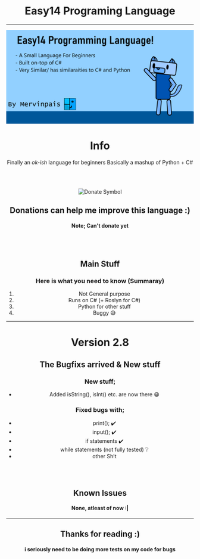 ﻿<head>
	<link rel="stylesheet" href="README_style.css">
</head>

<center>

<h1>Easy14 Programing Language</h1>

<hr>

<!--![Easy14 Repository Thumbnail](Images/repo%20github%20thumnail.png)-->
<img src="Images/repo%20github%20thumnail.png" alt="Easy14 Repository Thumbnail" width="800"></img>

<div class="modern info">
	<h1 class="modern_title">Info</h1>
	<p>
		Finally an <i>ok-ish</i> language for beginners
		Basically a mashup of Python + C#
	</p>
</div>

<br><br>

<div class="modern notice">
	<img width="75" src="https://www.svgrepo.com/show/86407/donate.svg" alt="Donate Symbol"></img>
	<h2>Donations can help me improve this language :)</h2>
<h4> Note; Can't donate yet </h4>
</div>

<br><br>

<div class="modern info2">

<h2>Main Stuff</h2>

<h3>Here is what you need to know (Summaray)</h3>

<ol>
	<li>Not General purpose</li>
	<li>Runs on C# (+ Roslyn for C#)</li>
	<li>Python for other stuff</li>
	<li>Buggy 😅</li>
</ol>

</div>

<hr>

<div class="modern info">

<h1> Version 2.8 </h1>

<h2> The Bugfixs arrived & New stuff </h2>

<h3>New stuff;</h3>

<ul>
    <li>Added isString(), isInt() etc. are now there 😀 </li>
</ul>

<h3>Fixed bugs with;</h3>

<ul>
	<li>print(); ✔️</li>
	<li>input(); ✔️</li>
	<li>if statements ✔️</li>
	<li>while statements (not fully tested) ❔</li>
    <li>other Sh!t</li>

</ul>

</div>

<br><br>

<div class="modern warning">

<h2> Known Issues </h2>

<h4> None, atleast of now :| </h4>

</div>
<hr>

<h2> Thanks for reading :) </h2>

<h4>i seriously need to be doing more tests on my code for bugs</h4>
</center>